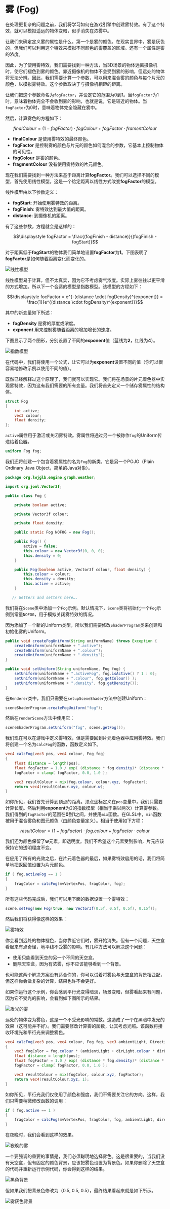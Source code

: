 # 雾 (Fog)

在处理更复杂的问题之前，我们将学习如何在游戏引擎中创建雾特效。有了这个特效，就可以模拟遥远的物体变暗，似乎消失在浓雾中。

让我们来确定定义雾的属性是什么。第一个是雾的颜色。在现实世界中，雾是灰色的，但我们可以利用这个特效来模拟不同颜色的雾覆盖的区域。还有一个属性是雾的浓度。

因此，为了使用雾特效，我们需要找到一种方法，当3D场景的物体远离摄像机时，使它们褪色到雾的颜色。靠近摄像机的物体不会受到雾的影响，但远处的物体将无法分辨。因此，我们需要计算一个参数，可以用来混合雾的颜色与每个片元的颜色，以模拟雾特效。这个参数取决于与摄像机相距的距离。

让我们把这个参数命名为`fogFactor`，并设定它的范围为0到1。当`fogFactor`为1时，意味着物体完全不会收到雾的影响，也就是说，它是较近的物体。当`fogFactor`为0时，意味着物体完全隐藏在雾中。

然后，计算雾色的方程如下：
    
$$finalColour = (1 - fogFactor) \cdot fogColour + fogFactor \cdot framentColour$$

* **finalColour** 是使用雾特效的最终颜色。
* **fogFactor** 是控制雾的颜色与片元的颜色如何混合的参数，它基本上控制物体的可见性。
* **fogColour** 是雾的颜色。
* **fragmentColour** 没有使用雾特效的片元颜色。

现在我们需要找到一种方法来基于距离计算**fogFactor**。我们可以选择不同的模型，首先使用线性模型。这是一个给定距离以线性方式改变**fogFactor**的模型。

线性模型由以下参数定义：

* **fogStart**: 开始使用雾特效的距离。
* **fogFinish**: 雾特效达到最大值的距离。
* **distance**: 到摄像机的距离。

有了这些参数，方程就会是这样的：

$$\displaystyle fogFactor = \frac{(fogFinish - distance)}{(fogFinish - fogStart)}$$

对于距离低于**fogStart**的物体我们简单地设置**fogFactor**为**1**。下图表明了**fogFactor**是如何随着距离变化而变化的。

![线性模型](_static/16/linear_model.png)

线性模型易于计算，但不太真实，因为它不考虑雾气浓度。实际上雾往往以更平滑的方式增加。所以下一个合适的模型是指数模型。该模型的方程如下：

$$\displaystyle focFactor = e^{-(distance \cdot fogDensity)^{exponent}} = \frac{1}{e^{(distance \cdot fogDensity)^{exponent}}}$$

其中的新变量如下所述：

* **fogDensity** 是雾的厚度或浓度。
* **exponent** 用来控制雾随着距离的增加增长的速度。

下图显示了两个图形，分别设置了不同的**exponent**值（蓝线为**2**，红线为**4**）。

![指数模型](_static/16/exponential_model.png)

在代码中，我们将使用一个公式，让它可以为**exponent**设置不同的值（你可以很容易地修改示例以使用不同的值）。

既然已经解释过这个原理了，我们就可以实现它。我们将在场景的片元着色器中实现雾特效，因为这有我们需要的所有变量。我们将首先定义一个储存雾属性的结构体。

```glsl
struct Fog
{
    int active;
    vec3 colour;
    float density;
};
```

`active`属性用于激活或关闭雾特效。雾属性将通过另一个被称作`fog`的Uniform传递给着色器。

```glsl
uniform Fog fog;
```

我们还将创建一个包含着雾属性的名为`Fog`的新类，它是另一个POJO（Plain Ordinary Java Object，简单的Java对象）。

```java
package org.lwjglb.engine.graph.weather;

import org.joml.Vector3f;

public class Fog {

    private boolean active;

    private Vector3f colour;

    private float density;

    public static Fog NOFOG = new Fog();

    public Fog() {
        active = false;
        this.colour = new Vector3f(0, 0, 0);
        this.density = 0;
    }

    public Fog(boolean active, Vector3f colour, float density) {
        this.colour = colour;
        this.density = density;
        this.active = active;
    }

   // Getters and setters here….
```

我们将在`Scene`类中添加一个`Fog`示例。默认情况下，`Scene`类将初始化一个`Fog`示例到常量`NOFOG`，用于模拟关闭雾特效的情况。

因为添加了一个新的Uniform类型，所以我们需要修改`ShaderProgram`类来创建和初始化雾的Uniform。

```java
public void createFogUniform(String uniformName) throws Exception {
    createUniform(uniformName + ".active");
    createUniform(uniformName + ".colour");
    createUniform(uniformName + ".density");
}

public void setUniform(String uniformName, Fog fog) {
    setUniform(uniformName + ".activeFog", fog.isActive() ? 1 : 0);
    setUniform(uniformName + ".colour", fog.getColour() );
    setUniform(uniformName + ".density", fog.getDensity());
}
```

在`Renderer`类中，我们只需要在`setupSceneShader`方法中创建Uniform：

```java
sceneShaderProgram.createFogUniform("fog");
```

然后在`renderScene`方法中使用它：

```java
sceneShaderProgram.setUniform("fog", scene.getFog());
```

我们现在可以在游戏中定义雾特效，但是需要回到片元着色器中应用雾特效。我们将创建一个名为`calcFog`的函数，函数定义如下。

```glsl
vec4 calcFog(vec3 pos, vec4 colour, Fog fog)
{
    float distance = length(pos);
    float fogFactor = 1.0 / exp( (distance * fog.density)* (distance * fog.density));
    fogFactor = clamp( fogFactor, 0.0, 1.0 );

    vec3 resultColour = mix(fog.colour, colour.xyz, fogFactor);
    return vec4(resultColour.xyz, colour.w);
}
```

如你所见，我们首先计算到顶点的距离。顶点坐标定义在`pos`变量中，我们只需要计算长度。然后利用**exponent**为2的指数模型（相当于乘以两次）计算雾参数。我们得到的`fogFactor`的范围在**0**到**1**之间，并使用`mix`函数。在GLSL中，`min`函数被用于混合雾色和图元颜色（由颜色变量定义）。相当于使用如下方程：

$$resultColour = (1 - fogFactor) \cdot fog.colour + fogFactor \cdot colour$$

我们还为颜色保留了**w**元素，即透明度。我们不希望这个元素受到影响，片元应该保持它的透明程度不变。

在应用了所有的光效之后，在片元着色器的最后，如果雾特效启用的话，我们将简单地把返回值设置为片元颜色。

```glsl
if ( fog.activeFog == 1 ) 
{
    fragColor = calcFog(mvVertexPos, fragColor, fog);
}
```

所有这些代码完成后，我们可以用下面的数据设置一个雾特效：

```java
scene.setFog(new Fog(true, new Vector3f(0.5f, 0.5f, 0.5f), 0.15f));
```

然后我们将获得像这样的效果：

![雾特效](_static/16/fog_effect.png)

你会看到远处的物体褪色，当你靠近它们时，雾开始消失。但有一个问题，天空盒看起来有点奇怪，地平线不受雾的影响。有几种方法可以解决这个问题：

* 使用只能看到天空的另一个不同的天空盒。
* 删除天空盒，因为有浓雾，你不应该能够看到一个背景。

也可能这两个解决方案没有适合你的，你可以试着将雾色与天空盒的背景相匹配，但这样你会做复杂的计算，结果也许不会更好。

如果你运行这个示例，你会感到平行光变得暗淡，场景变暗，但雾看起来有问题，因为它不受光的影响，会看到如下图所示的结果。

![发光的雾](_static/16/glowing_fog.png)

远处的物体变为雾色，这是一个不受光影响的常数。这造成了一个在黑暗中发光的效果（这可能并不好）。我们需要修改计算雾的函数，让其考虑光照。该函数将接收环境光和平行光来调整雾色。

```glsl
vec4 calcFog(vec3 pos, vec4 colour, Fog fog, vec3 ambientLight, DirectionalLight dirLight)
{
    vec3 fogColor = fog.colour * (ambientLight + dirLight.colour * dirLight.intensity);
    float distance = length(pos);
    float fogFactor = 1.0 / exp( (distance * fog.density)* (distance * fog.density));
    fogFactor = clamp( fogFactor, 0.0, 1.0 );

    vec3 resultColour = mix(fogColor, colour.xyz, fogFactor);
    return vec4(resultColour.xyz, 1);
}
```

如你所见，平行光我们仅使用了颜色和强度，我们不需要关注它的方向。这样，我们只需要稍微修改函数的调用：

```glsl
if ( fog.active == 1 ) 
{
    fragColor = calcFog(mvVertexPos, fragColor, fog, ambientLight, directionalLight);
}
```

在夜晚时，我们会看到这样的效果。

![夜晚的雾](_static/16/fog_at_night.png)

一个要强调的重要的事情是，我们必须聪明地选择雾色。这是很重要的，当我们没有天空盒，但有固定的颜色背景，应该把雾色设置为背景色。如果你删除了天空盒的代码并重新运行示例代码，你会得到这样的结果。

![黑色背景](_static/16/fog_clear_colour_black.png)

但如果我们把背景色修改为（0.5, 0.5, 0.5），最终结果看起来就是如下所示。

![雾灰色背景](_static/16/fog_clear_colour_grey.png)

